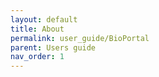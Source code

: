 ```yaml
---
layout: default
title: About
permalink: user_guide/BioPortal
parent: Users guide
nav_order: 1
---
```



